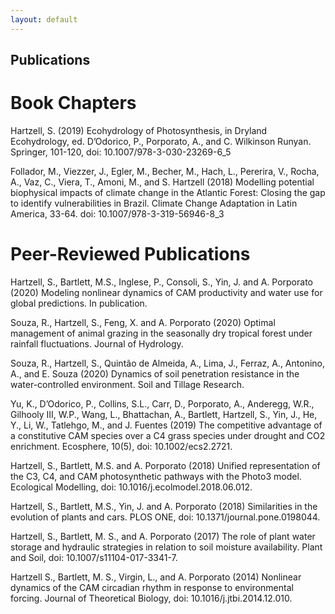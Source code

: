 ```yaml
---
layout: default
---
```


## Publications

# Book Chapters 

Hartzell, S. (2019) Ecohydrology of Photosynthesis, in Dryland Ecohydrology, ed. D’Odorico, P., Porporato, A., and C. Wilkinson Runyan. Springer, 101-120, doi: 10.1007/978-3-030-23269-6_5

Follador, M., Viezzer, J., Egler, M., Becher, M., Hach, L., Pererira, V., Rocha, A., Vaz, C., Viera, T., Amoni, M., and S. Hartzell (2018)  Modelling potential biophysical impacts of climate change in the Atlantic Forest: Closing the gap to identify vulnerabilities in Brazil. Climate Change Adaptation in Latin America, 33-64. doi: 10.1007/978-3-319-56946-8_3

# Peer-Reviewed Publications

Hartzell, S., Bartlett, M.S., Inglese, P., Consoli, S., Yin, J. and A. Porporato (2020) Modeling nonlinear dynamics of CAM productivity and water use for global predictions. In publication.

Souza, R., Hartzell, S., Feng, X. and A. Porporato (2020) Optimal management of animal grazing in the seasonally dry tropical forest under rainfall fluctuations. Journal of Hydrology.

Souza, R., Hartzell, S., Quintão de Almeida, A., Lima, J., Ferraz, A., Antonino, A., and E. Souza (2020) Dynamics of soil penetration resistance in the water-controlled environment. Soil and Tillage Research.

Yu, K., D’Odorico, P., Collins, S.L., Carr, D., Porporato, A., Anderegg, W.R., Gilhooly III, W.P., Wang, L., Bhattachan, A., Bartlett,  Hartzell, S., Yin, J., He, Y., Li, W., Tatlehgo, M., and J. Fuentes (2019) The competitive advantage of a constitutive CAM species over a C4 grass species under drought and CO2 enrichment. Ecosphere, 10(5), doi: 10.1002/ecs2.2721.

Hartzell, S., Bartlett, M.S. and A. Porporato (2018) Unified representation of the C3, C4, and CAM photosynthetic pathways with the Photo3 model. Ecological Modelling, doi: 10.1016/j.ecolmodel.2018.06.012.

Hartzell, S., Bartlett, M.S., Yin, J. and A. Porporato (2018) Similarities in the evolution of plants and cars. PLOS ONE, doi: 10.1371/journal.pone.0198044.

Hartzell, S., Bartlett, M. S., and A. Porporato (2017) The role of plant water storage and hydraulic strategies in relation to soil moisture availability. Plant and Soil, doi: 10.1007/s11104-017-3341-7.

Hartzell S., Bartlett, M. S., Virgin, L., and A. Porporato (2014) Nonlinear dynamics of the CAM circadian rhythm in response to environmental forcing. Journal of Theoretical Biology, doi: 10.1016/j.jtbi.2014.12.010.
